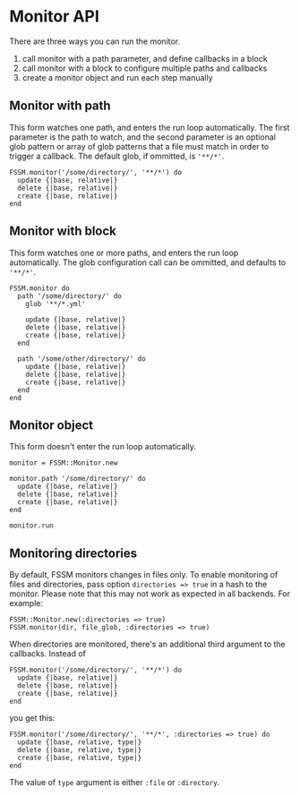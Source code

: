 Monitor API
===========

There are three ways you can run the monitor.

1. call monitor with a path parameter, and define callbacks in a block
2. call monitor with a block to configure multiple paths and callbacks
3. create a monitor object and run each step manually

Monitor with path
-----------------

This form watches one path, and enters the run loop automatically. The first parameter is the path to watch, and the second parameter is an optional glob pattern or array of glob patterns that a file must match in order to trigger a callback. The default glob, if ommitted, is `'**/*'`.

    FSSM.monitor('/some/directory/', '**/*') do
      update {|base, relative|}
      delete {|base, relative|}
      create {|base, relative|}
    end

Monitor with block
------------------

This form watches one or more paths, and enters the run loop automatically. The glob configuration call can be ommitted, and defaults to `'**/*'`.

    FSSM.monitor do
      path '/some/directory/' do
        glob '**/*.yml'

        update {|base, relative|}
        delete {|base, relative|}
        create {|base, relative|}
      end

      path '/some/other/directory/' do
        update {|base, relative|}
        delete {|base, relative|}
        create {|base, relative|}
      end
    end

Monitor object
--------------

This form doesn't enter the run loop automatically.

    monitor = FSSM::Monitor.new

    monitor.path '/some/directory/' do
      update {|base, relative|}
      delete {|base, relative|}
      create {|base, relative|}
    end

    monitor.run

Monitoring directories
----------------------

By default, FSSM monitors changes in files only. To enable monitoring of files and directories, pass option `directories => true` in a hash to the monitor. Please note that this may not work as expected in all backends. For example:

    FSSM::Monitor.new(:directories => true)
    FSSM.monitor(dir, file_glob, :directories => true)

When directories are monitored, there's an additional third argument to the callbacks. Instead of

    FSSM.monitor('/some/directory/', '**/*') do
      update {|base, relative|}
      delete {|base, relative|}
      create {|base, relative|}
    end

you get this:

    FSSM.monitor('/some/directory/', '**/*', :directories => true) do
      update {|base, relative, type|}
      delete {|base, relative, type|}
      create {|base, relative, type|}
    end

The value of `type` argument is either `:file` or `:directory`.
